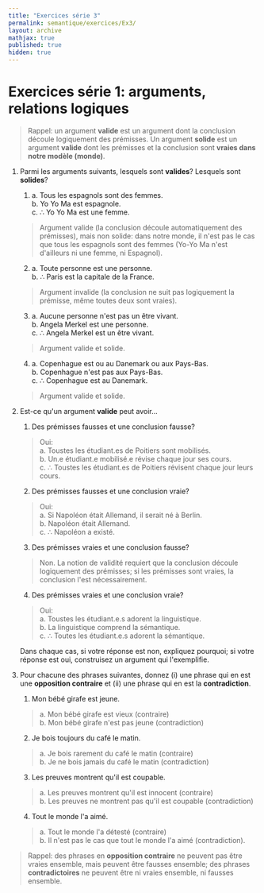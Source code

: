 ```yaml
---
title: "Exercices série 3"
permalink: semantique/exercices/Ex3/
layout: archive
mathjax: true
published: true
hidden: true
---
```



# Exercices série 1: arguments, relations logiques

> Rappel: un argument **valide** est un argument dont la conclusion découle logiquement des prémisses. Un argument **solide** est un argument **valide** dont les prémisses et la conclusion sont **vraies dans notre modèle (monde)**.

1. Parmi les arguments suivants, lesquels sont **valides**? Lesquels sont **solides**?

   1. a. Tous les espagnols sont des femmes.  
   b. Yo Yo Ma est espagnole.  
   c. $\therefore$ Yo Yo Ma est une femme.

   > Argument valide (la conclusion découle automatiquement des prémisses), mais non solide: dans notre monde, il n'est pas le cas que tous les espagnols sont des femmes (Yo-Yo Ma n'est d'ailleurs ni une femme, ni Espagnol).

   2. a. Toute personne est une personne.  
   b. $\therefore$ Paris est la capitale de la France.

   > Argument invalide (la conclusion ne suit pas logiquement la prémisse, même toutes deux sont vraies).

   3. a. Aucune personne n'est pas un être vivant.  
   b. Angela Merkel est une personne.  
   c. $\therefore$ Angela Merkel est un être vivant.

   > Argument valide et solide.

   4. a. Copenhague est ou au Danemark ou aux Pays-Bas.  
   b. Copenhague n'est pas aux Pays-Bas.  
   c. $\therefore$ Copenhague est au Danemark.

   > Argument valide et solide.

2. Est-ce qu'un argument **valide** peut avoir...

   1. Des prémisses fausses et une conclusion fausse?

    > Oui:  
    > a. Toustes les étudiant.es de Poitiers sont mobilisés.  
    > b. Un.e étudiant.e mobilisé.e révise chaque jour ses cours.  
    > c. $\therefore$ Toustes les étudiant.es de Poitiers révisent chaque jour leurs cours.

   2. Des prémisses fausses et une conclusion vraie?

    > Oui:  
    > a. Si Napoléon était Allemand, il serait né à Berlin.  
    > b. Napoléon était Allemand.  
    > c. $\therefore$ Napoléon a existé.

   3. Des prémisses vraies et une conclusion fausse?

    > Non. La notion de validité requiert que la conclusion découle logiquement des prémisses; si les prémisses sont vraies, la conclusion l'est nécessairement.

   4. Des prémisses vraies et une conclusion vraie?

    > Oui:  
    > a. Toustes les étudiant.e.s adorent la linguistique.  
    > b. La linguistique comprend la sémantique.  
    > c. $\therefore$ Toutes les étudiant.e.s adorent la sémantique.

   Dans chaque cas, si votre réponse est non, expliquez pourquoi; si votre réponse est oui, construisez un argument qui l'exemplifie.

3. Pour chacune des phrases suivantes, donnez (i) une phrase qui en est une **opposition contraire** et (ii) une phrase qui en est la **contradiction**.

   1. Mon bébé girafe est jeune.
   > a. Mon bébé girafe est vieux (contraire)  
   > b. Mon bébé girafe n'est pas jeune (contradiction)

   2. Je bois toujours du café le matin.
   > a. Je bois rarement du café le matin (contraire)  
   > b. Je ne bois jamais du café le matin (contradiction)

   3. Les preuves montrent qu'il est coupable.
    > a. Les preuves montrent qu'il est innocent (contraire)  
    > b. Les preuves ne montrent pas qu'il est coupable (contradiction)

   4. Tout le monde l'a aimé.
    > a. Tout le monde l'a détesté (contraire)  
    > b. Il n'est pas le cas que tout le monde l'a aimé (contradiction).

> Rappel: des phrases en **opposition contraire** ne peuvent pas être vraies ensemble, mais peuvent être fausses ensemble; des phrases **contradictoires** ne peuvent être ni vraies ensemble, ni fausses ensemble.
